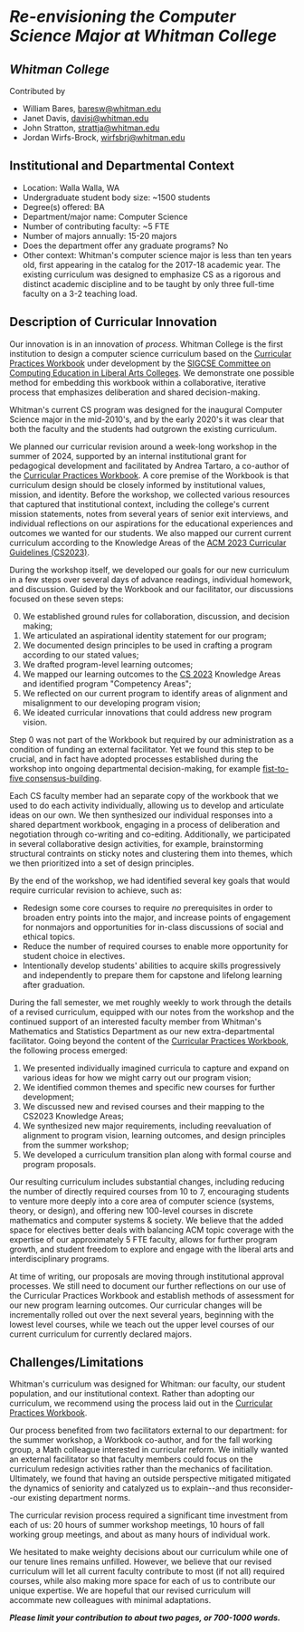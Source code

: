 # _Re-envisioning the Computer Science Major at Whitman College_

## _Whitman College_
Contributed by
- William Bares, baresw@whitman.edu
- Janet Davis, davisj@whitman.edu
- John Stratton, strattja@whitman.edu
- Jordan Wirfs-Brock, wirfsbrj@whitman.edu

## Institutional and Departmental Context
- Location: Walla Walla, WA
- Undergraduate student body size: ~1500 students
- Degree(s) offered: BA
- Department/major name: Computer Science
- Number of contributing faculty: ~5 FTE
- Number of majors annually: 15-20 majors
- Does the department offer any graduate programs? No
- Other context: Whitman's computer science major is less than ten years old, first appearing in the catalog for the 2017-18 academic year. The existing curriculum was designed to emphasize CS as a rigorous and distinct academic discipline and to be taught by only three full-time faculty on a 3-2 teaching load.

## Description of Curricular Innovation

Our innovation is in an innovation of _process_. Whitman College is the first institution to design a computer science curriculum based on the 
[Curricular Practices Workbook](https://computing-in-the-liberal-arts.github.io/CS2023/) under development by the 
[SIGCSE Committee on Computing Education in Liberal Arts Colleges](https://computing-in-the-liberal-arts.github.io/). We demonstrate one possible method for embedding this workbook within a collaborative, iterative process that emphasizes deliberation and shared decision-making.

Whitman's current CS program was designed for the inaugural Computer Science major in the mid-2010's, and by the early 2020's it was clear that both the faculty and the students had outgrown the existing curriculum. 

We planned our curricular revision around a week-long workshop in the summer of 2024, 
supported by an internal institutional grant for pedagogical development and facilitated 
by Andrea Tartaro, a co-author of the [Curricular Practices Workbook](https://computing-in-the-liberal-arts.github.io/CS2023/). 
A core premise of the Workbook is that curriculum design should be closely 
informed by institutional values, mission, and identity. 
Before the workshop, we collected various resources that captured that institutional 
context, including the college's current mission statements, notes from several years 
of senior exit interviews, and individual reflections on our aspirations for the 
educational experiences and outcomes we wanted for our students.
We also mapped our current current curriculum according to the Knowledge Areas of the [ACM 2023 Curricular Guidelines (CS2023)](https://csed.acm.org/cs2023-report-with-feedback/).

During the workshop itself, we developed our goals for our new curriculum in a few steps over several days of 
advance readings, individual homework, and discussion.
Guided by the Workbook and our facilitator, our discussions focused on these seven steps:

0. We established ground rules for collaboration, discussion, and decision making;
1. We articulated an aspirational identity statement for our program;
2. We documented design principles to be used in crafting a program according to our stated values;
3. We drafted program-level learning outcomes;
4. We mapped our learning outcomes to the [CS 2023](https://csed.acm.org/cs2023-report-with-feedback/) Knowledge Areas and identified program "Competency Areas";
5. We reflected on our current program to identify areas of alignment and misalignment to our developing program vision;
6. We ideated curricular innovations that could address new program vision.
   
Step 0 was not part of the Workbook but required by our administration as a condition of funding an external facilitator. Yet we found this step to be crucial, and in fact have adopted processes established during the workshop into ongoing departmental decision-making, for example [fist-to-five consensus-building](https://web.archive.org/web/20150219150200/http://www.freechild.org/Firestarter/Fist2Five.htm).

Each CS faculty member had an separate copy of the workbook that we used to do each activity individually, allowing us to develop and articulate ideas on our own. We then synthesized our individual responses into a shared department workbook, engaging in a process of  deliberation and negotiation through co-writing and co-editing. Additionally, we participated in several collaborative design activities, for example, brainstorming structural contraints on sticky notes and clustering them into themes, which we then prioritized into a set of design principles.

By the end of the workshop, we had identified several key goals that would require curricular revision to achieve, such as:

* Redesign some core courses to require _no_ prerequisites in order to broaden entry points into the major, and increase points of engagement for nonmajors and opportunities for in-class discussions of social and ethical topics.
* Reduce the number of required courses to enable more opportunity for student choice in electives.
* Intentionally develop students' abilities to acquire skills progressively and independently to prepare them for capstone and lifelong learning after graduation.

During the fall semester, we met roughly weekly to work through the details of a revised curriculum, 
equipped with our notes from the workshop and the continued support of an interested faculty member 
from Whitman's Mathematics and Statistics Department as our new extra-departmental facilitator. 
Going beyond the content of the [Curricular Practices Workbook](https://computing-in-the-liberal-arts.github.io/CS2023/), 
the following process emerged:

1. We presented individually imagined curricula to capture and expand on various ideas for how we might carry out our program vision;
2. We identified common themes and specific new courses for further development;
3. We discussed new and revised courses and their mapping to the CS2023 Knowledge Areas;
4. We synthesized new major requirements, including reevaluation of alignment to program vision, learning outcomes, and design principles from the summer workshop;
5. We developed a curriculum transition plan along with formal course and program proposals.

Our resulting curriculum includes substantial changes, including reducing the number of directly required courses from 10 to 7, encouraging students to venture more deeply 
into a core area of computer science (systems, theory, or design), and offering new 100-level courses in discrete mathematics and computer systems & society. 
We believe that the added space for electives better deals with balancing ACM topic coverage with the expertise of our approximately 5 FTE faculty, allows for further program growth, and student freedom to explore and engage with the liberal arts and interdisciplinary programs.

At time of writing, our proposals are moving through institutional approval processes.
We still need to document our further reflections on our use of the Curricular Practices Workbook and
establish methods of assessment for our new program learning outcomes.
Our curricular changes will be incrementally rolled out over the next several years, 
beginning with the lowest level courses, while we teach out the upper level courses 
of our current curriculum for currently declared majors. 

## Challenges/Limitations

Whitman's curriculum was designed for Whitman: 
our faculty, our student population, and our institutional context. 
Rather than adopting our curriculum, we recommend using the process laid out in the [Curricular Practices Workbook](https://computing-in-the-liberal-arts.github.io/CS2023/). 

Our process benefited from two facilitators external to our department: 
for the summer workshop, a Workbook co-author, 
and for the fall working group, a Math colleague interested in curricular reform.
We initially wanted an external facilitator so that faculty members could focus on the curriculum redesign activities rather than the mechanics of facilitation. Ultimately, we found that  having an outside perspective mitigated mitigated the dynamics of seniority and  catalyzed us to explain--and thus reconsider--our existing department norms. 

The curricular revision process required a significant time investment from each of us:
20 hours of summer workshop meetings, 10 hours of fall working group meetings, and about as many hours of individual work.

We hesitated to make weighty decisions about our curriculum while one of our tenure lines remains unfilled.
However, we believe that our revised curriculum will let all current faculty contribute to most (if not all) required courses,
while also making more space for each of us to contribute our unique expertise.
We are hopeful that our revised curriculum will accommate new colleagues with minimal adaptations.

**_Please limit your contribution to about two pages, or 700-1000 words._**

